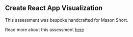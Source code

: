 ## Create React App Visualization

This assessment was bespoke handcrafted for Mason Short.

Read more about this assessment [here](https://react.eogresources.com)
